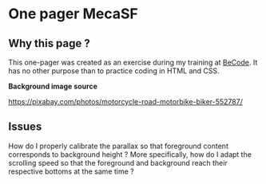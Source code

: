 # One pager MecaSF 

## Why this page ?
This one-pager was created as an exercise during my training at [BeCode](https://becode.org). It has no other purpose than to practice coding in HTML and CSS. 

**Background image source** 

https://pixabay.com/photos/motorcycle-road-motorbike-biker-552787/

## Issues 

How do I properly calibrate the parallax so that foreground content corresponds to background height ? More specifically, how do I adapt the scrolling speed so that the foreground and background reach their respective bottoms at the same time ?

